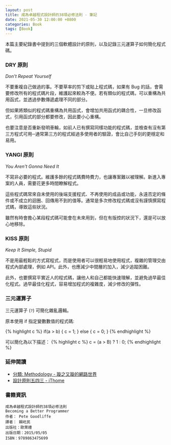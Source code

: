 ```yaml
---
layout: post
title: 成為卓越程式設計師的38項必修法則 - 筆記
date: 2021-05-30 12:00:00 +0800
categories: Book
tags: [Book]
--- 
```


本篇主要紀錄書中提到的三個軟體設計的原則，以及記錄三元運算子如何簡化程式碼。

### DRY 原則

*Don't Repeat Yourself*

不要重複自己做過的事。不要草率的剪下或貼上程式碼，如果有 Bug 的話，會需要修改所有的程式碼片段，維護起來較為不便。若有類似的程式碼，可以重構為共用函式，並透過參數傳遞處理不同的部分。

但如果將類似的程式碼重構為共用函式，會增加共用函式的耦合性，一旦修改函式，引用函式的部分都要修改，因此要小心重構。

也要注意是否重新發明車輪，如前人已有撰寫同樣功能的程式碼，並檢查有沒有第三方程式可用─通常第三方的程式經過多使用者的驗證，會比自己手刻的更穩定和易用。

### YANGI 原則

*You Aren't Gonna Need It* 

不寫非必要的程式。維護多餘的程式碼費時費力，也讓專案難以被理解。新進入專案的人員，需要花更多時間瞭解程式。

這些程式碼常來自未使用的後端支援程式、不再使用的成品或功能，永遠否定的條件或不成立的迴圈、回傳用不到的值等。通常是多次修改程式碼或沒有謹慎撰寫程式碼，導致這些狀況。

雖然有時會擔心某段程式碼可能會在未來用到，但在有版控的狀況下，還是可以放心地移除。

### KISS 原則

*Keep It Simple, Stupid*

不是用最輕鬆的方式寫程式，而是使用者可以很輕易地使用程式，複雜的管理交由程式內部處理，例如 API。此外，也應減少中間層的加入，減少追蹤困難。

此外，也要撰寫平實近人的程式碼，讓他人和自己都能快速理解，並避免過早最佳化程式。過早最佳化程式，容易增加程式的複雜度，減少修改的彈性。

### 三元運算子

三元運算子 (`?`) 可簡化雜亂邏輯。

原本使用 if 指定變數數值的程式碼:

{% highlight c %}
if(a > b)
{
    c = 1;
}
else
{
    c = 0;
}
{% endhighlight %}

可以簡化為以下描述：
{% highlight c %} c = (a > B) ? 1 : 0; {% endhighlight %}

### 延伸閱讀

- [分類: Methodology - 璇之又璇的網路世界](https://shawnlin0201.github.io/categories/Methodology/)
- [設計原則五四三 - iThome](https://www.ithome.com.tw/voice/97462)

### 書籍資訊

```
成為卓越程式設計師的38項必修法則
Becoming a Better Programmer
作者： Pete Goodliffe  
譯者： 賴屹民
出版社：歐萊禮  
出版日期：2015/05/05
ISBN：9789863475699
```